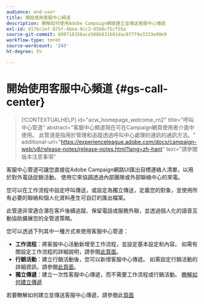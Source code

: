 ```yaml
---
audience: end-user
title: 開始使用客服中心頻道
description: 瞭解如何使用Adobe Campaign網路建立並傳送客服中心傳遞
exl-id: d176c1ef-875f-4bea-9cc3-d568cf5cf55a
source-git-commit: 609718356ace500b831601dac077f9a3333e00e9
workflow-type: tm+mt
source-wordcount: '243'
ht-degree: 5%

---
```


# 開始使用客服中心頻道 {#gs-call-center}

>[!CONTEXTUALHELP]
>id="acw_homepage_welcome_rn2"
>title="呼叫中心管道"
>abstract="客服中心頻道現在可在Campaign網頁使用者介面中使用。 此管道是指用於管理和追蹤透過呼叫中心處理的通訊的通訊方法。"
>additional-url="https://experienceleague.adobe.com/docs/campaign-web/v8/release-notes/release-notes.html?lang=zh-hant" text="請參閱版本注意事項"

客服中心管道可讓您直接從Adobe Campaign網路UI匯出目標連絡人清單，以用於對外電話促銷活動。 使用它來協調透過內部團隊或外部聯絡中心的來電。

您可以在工作流程中設定呼叫傳送，或設定為獨立傳送，定義您的對象，並使用所有必要的聯絡和個人化資料產生可自訂的匯出檔案。

此管道非常適合潛在客戶後續追蹤、保留電話或服務外聯，並透過個人化的語音互動協助擴展您的全管道策略。

您可以透過下列其中一種方式來使用客服中心管道：

* **工作流程**：將客服中心活動新增至工作流程，並設定基本設定和內容。 如需有關設定工作流程的詳細說明，請參閱[此頁面](../workflows/gs-workflow-creation.md)。
* **行銷活動**：建立行銷活動後，您可以新增客服中心傳遞。 如需設定行銷活動的詳細資訊，請參閱[此頁面](../campaigns/gs-campaigns.md)。
* **獨立傳遞**：建立一次性客服中心傳遞，而不需要工作流程或行銷活動。 [瞭解如何建立傳遞](../msg/gs-deliveries.md)

若要瞭解如何建立並傳送客服中心傳遞，請參閱此[頁面](../call-center/create-call-center.md)
